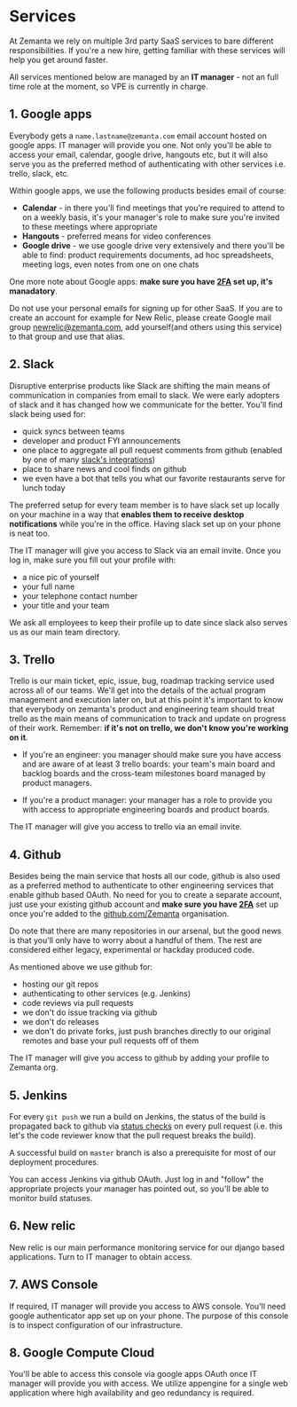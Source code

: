 # Services

At Zemanta we rely on multiple 3rd party SaaS services to bare different responsibilities. If you're a new hire, getting familiar with these services will help you get around faster. 

All services mentioned below are managed by an **IT manager** - not an full time role at the moment, so VPE is currently in charge.


## 1. Google apps

Everybody gets a `name.lastname@zemanta.com` email account hosted on google apps. IT manager will provide you one. Not only you'll be able to access your email, calendar, google drive, hangouts etc, but it will also serve you as the preferred method of authenticating with other services i.e. trello, slack, etc.

Within google apps, we use the following products besides email of course:

* **Calendar** - in there you'll find meetings that you're required to attend to on a weekly basis, it's your manager's role to make sure you're invited to these meetings where appropriate
* **Hangouts** - preferred means for video conferences
* **Google drive** - we use google drive very extensively and there you'll be able to find: product requirements documents, ad hoc spreadsheets, meeting logs, even notes from one on one chats

One more note about Google apps: **make sure you have [2FA](https://www.google.com/landing/2step/) set up, it's manadatory**.

Do not use your personal emails for signing up for other SaaS. If you are to create an account for example for New Relic, please create Google mail group newrelic@zemanta.com, add yourself(and others using this service) to that group and use that alias.

## 2. Slack

Disruptive enterprise products like Slack are shifting the main means of communication in companies from email to slack. We were early adopters of slack and it has changed how we communicate for the better. You'll find slack being used for:

* quick syncs between teams
* developer and product FYI announcements
* one place to aggregate all pull request comments from github (enabled by one of many [slack's integrations](https://slack.com/apps))
* place to share news and cool finds on github
* we even have a bot that tells you what our favorite restaurants serve for lunch today

The preferred setup for every team member is to have slack set up locally on your machine in a way that **enables them to receive desktop notifications** while you're in the office. Having slack set up on your phone is neat too.

The IT manager will give you access to Slack via an email invite. Once you log in, make sure you fill out your profile with:

* a nice pic of yourself
* your full name
* your telephone contact number
* your title and your team

We ask all employees to keep their profile up to date since slack also serves us as our main team directory.

## 3. Trello

Trello is our main ticket, epic, issue, bug, roadmap tracking service used across all of our teams. We'll get into the details of the actual program management and execution later on, but at this point it's important to know that everybody on zemanta's product and engineering team should treat trello as the main means of communication to track and update on progress of their work. Remember: **if it's not on trello, we don't know you're working on it**.

* If you're an engineer: you manager should make sure you have access and are aware of at least 3 trello boards: your team's main board and backlog boards and the cross-team milestones board managed by product managers.

* If you're a product manager: your manager has a role to provide you with access to appropriate engineering boards and product boards.


The IT manager will give you access to trello via an email invite.

## 4. Github

Besides being the main service that hosts all our code, github is also used as a preferred method to authenticate to other engineering services that enable github based OAuth. No need for you to create a separate account, just use your existing github account and **make sure you have [2FA](https://help.github.com/articles/about-two-factor-authentication/)** set up once you're added to the [github.com/Zemanta](https://github.com/Zemanta) organisation.

Do note that there are many repositories in our arsenal, but the good news is that you'll only have to worry about a handful of them. The rest are considered either legacy, experimental or hackday produced code.

As mentioned above we use github for:

* hosting our git repos
* authenticating to other services (e.g. Jenkins)
* code reviews via pull requests
* we don't do issue tracking via github
* we don't do releases
* we don't do private forks, just push branches directly to our original remotes and base your pull requests off of them

The IT manager will give you access to github by adding your profile to Zemanta org.

## 5. Jenkins

For every `git push` we run a build on Jenkins, the status of the build is propagated back to github via [status checks](https://github.com/blog/1935-see-results-from-all-pull-request-status-checks) on every pull request (i.e. this let's the code reviewer know that the pull request breaks the build).

A successful build on `master` branch is also a prerequisite for most of our deployment procedures.

You can access Jenkins via github OAuth. Just log in and "follow" the appropriate projects your manager has pointed out, so you'll be able to monitor build statuses.

## 6. New relic

New relic is our main performance monitoring service for our django based applications. Turn to IT manager to obtain access.

## 7. AWS Console

If required, IT manager will provide you access to AWS console. You'll need google authenticator app set up on your phone. The purpose of this console is to inspect configuration of our infrastructure.

## 8. Google Compute Cloud

You'll be able to access this console via google apps OAuth once IT manager will provide you with access. We utilize appengine for a single web application where high availability and geo redundancy is required.
